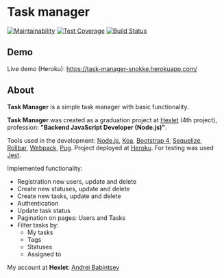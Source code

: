 # Task manager

[![Maintainability](https://api.codeclimate.com/v1/badges/dc3818ff33ed2b180e87/maintainability)](https://codeclimate.com/github/Snokke/task-manager-hexlet-project4/maintainability)
[![Test Coverage](https://api.codeclimate.com/v1/badges/dc3818ff33ed2b180e87/test_coverage)](https://codeclimate.com/github/Snokke/task-manager-hexlet-project4/test_coverage)
[![Build Status](https://travis-ci.org/Snokke/task-manager-hexlet-project4.svg?branch=master)](https://travis-ci.org/Snokke/task-manager-hexlet-project4)

## Demo
Live demo (Heroku): https://task-manager-snokke.herokuapp.com/

## About

**Task Manager** is a simple task manager with basic functionality.

**Task Manager** was created as a graduation project at [Hexlet](https://ru.hexlet.io/) (4th project), profession: **"Backend JavaScript Developer (Node.js)"**.

Tools used in the development: [Node.js](https://nodejs.org/en/), [Koa](https://koajs.com/), [Bootstrap 4](https://getbootstrap.com/), [Sequelize](http://docs.sequelizejs.com/), [Rollbar](https://rollbar.com/), [Webpack](https://webpack.js.org/), [Pug](https://pugjs.org/api/getting-started.html). Project deployed at [Heroku](https://www.heroku.com/). For testing was used [Jest](https://jestjs.io/en/).

Implemented functionality:

- Registration new users, update and delete
- Create new statuses, update and delete
- Create new tasks, update and delete
- Authentication
- Update task status
- Pagination on pages: Users and Tasks
- Filter tasks by:
  - My tasks
  - Tags
  - Statuses
  - Assigned to

My account at **Hexlet**: [Andrei Babintsev](https://ru.hexlet.io/u/snokke)
